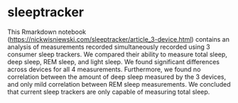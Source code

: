 # sleeptracker

This Rmarkdown notebook (https://nickwisniewski.com/sleeptracker/article_3-device.html) contains an analysis of measurements recorded simultaneously recorded using 3 consumer sleep trackers. We compared their ability to measure total sleep, deep sleep, REM sleep, and light sleep. We found significant differences across devices for all 4 measurements. Furthermore, we found no correlation between the amount of deep sleep measured by the 3 devices, and only mild correlation between REM sleep measurements. We concluded that current sleep trackers are only capable of measuring total sleep.

